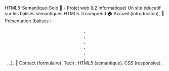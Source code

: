 HTML5-Semantique-Solo 📄 - Projet web (L2 Informatique)
Un site éducatif sur les balises sémantiques HTML5. Il comprend 🏠 Accueil (introduction), 📄 Présentation (balises : <header>, <nav>, <main>, <article>, <section>, <aside>, <footer>...), 📑 Contact (formulaire). Tech : HTML5 (sémantique), CSS (responsive).
